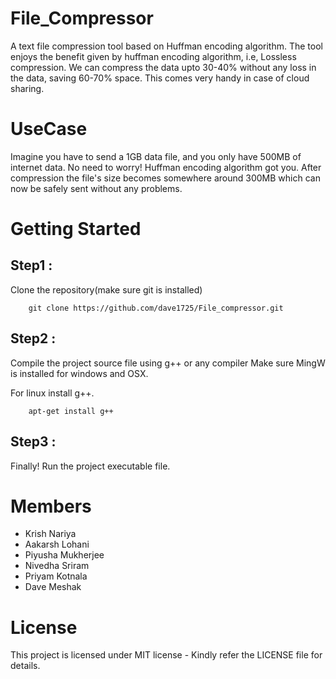 # File_Compressor
A text file compression tool based on Huffman encoding algorithm. The tool enjoys the benefit given by huffman encoding algorithm, i.e, Lossless compression.
We can compress the data upto 30-40% without any loss in the data, saving 60-70% space. This comes very handy in case of cloud sharing. 
# UseCase
Imagine you have to send a 1GB data file, and you only have 500MB of internet data. No need to worry! Huffman encoding algorithm got you. After compression the file's size becomes somewhere around 300MB which can now be safely sent without any problems.
# Getting Started
## Step1 : 
Clone the repository(make sure git is installed)

        git clone https://github.com/dave1725/File_compressor.git

## Step2 : 
Compile the project source file using g++ or any compiler
Make sure MingW is installed for windows and OSX.

For linux install g++.
        
        apt-get install g++
        
## Step3 : 
Finally! Run the project executable file.

# Members
+ Krish Nariya
+ Aakarsh Lohani
+ Piyusha Mukherjee
+ Nivedha Sriram
+ Priyam Kotnala
+ Dave Meshak

# License
This project is licensed under MIT license - Kindly refer the LICENSE file for details.



